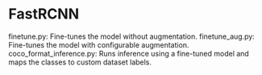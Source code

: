# FastRCNN

finetune.py: Fine-tunes the model without augmentation.
finetune_aug.py: Fine-tunes the model with configurable augmentation.
coco_format_inference.py: Runs inference using a fine-tuned model and maps the classes to custom dataset labels.
